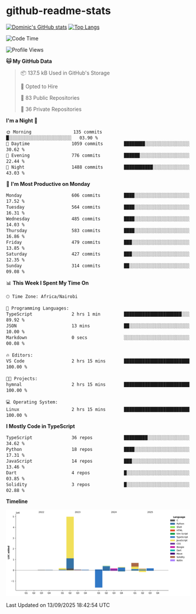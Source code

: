 # github-readme-stats
[![Dominic's GitHub stats](https://github-readme-stats.vercel.app/api?username=Domengo&show_icons=true)](https://github.com/anuraghazra/github-readme-stats)
[![Top Langs](https://github-readme-stats.vercel.app/api/top-langs/?username=Domengo&show_icons=true)](https://github.com/Domengo/github-readme-stats)

<!--START_SECTION:waka-->
![Code Time](http://img.shields.io/badge/Code%20Time-1%2C167%20hrs%2025%20mins-blue)

![Profile Views](http://img.shields.io/badge/Profile%20Views-0-blue)

**🐱 My GitHub Data** 

> 📦 137.5 kB Used in GitHub's Storage 
 > 
> 💼 Opted to Hire
 > 
> 📜 83 Public Repositories 
 > 
> 🔑 36 Private Repositories 
 > 
**I'm a Night 🦉** 

```text
🌞 Morning                135 commits         █░░░░░░░░░░░░░░░░░░░░░░░░   03.90 % 
🌆 Daytime                1059 commits        ████████░░░░░░░░░░░░░░░░░   30.62 % 
🌃 Evening                776 commits         ██████░░░░░░░░░░░░░░░░░░░   22.44 % 
🌙 Night                  1488 commits        ███████████░░░░░░░░░░░░░░   43.03 % 
```
📅 **I'm Most Productive on Monday** 

```text
Monday                   606 commits         ████░░░░░░░░░░░░░░░░░░░░░   17.52 % 
Tuesday                  564 commits         ████░░░░░░░░░░░░░░░░░░░░░   16.31 % 
Wednesday                485 commits         ████░░░░░░░░░░░░░░░░░░░░░   14.03 % 
Thursday                 583 commits         ████░░░░░░░░░░░░░░░░░░░░░   16.86 % 
Friday                   479 commits         ███░░░░░░░░░░░░░░░░░░░░░░   13.85 % 
Saturday                 427 commits         ███░░░░░░░░░░░░░░░░░░░░░░   12.35 % 
Sunday                   314 commits         ██░░░░░░░░░░░░░░░░░░░░░░░   09.08 % 
```


📊 **This Week I Spent My Time On** 

```text
🕑︎ Time Zone: Africa/Nairobi

💬 Programming Languages: 
TypeScript               2 hrs 1 min         ██████████████████████░░░   89.92 % 
JSON                     13 mins             ██░░░░░░░░░░░░░░░░░░░░░░░   10.00 % 
Markdown                 0 secs              ░░░░░░░░░░░░░░░░░░░░░░░░░   00.08 % 

🔥 Editors: 
VS Code                  2 hrs 15 mins       █████████████████████████   100.00 % 

🐱‍💻 Projects: 
hymnal                   2 hrs 15 mins       █████████████████████████   100.00 % 

💻 Operating System: 
Linux                    2 hrs 15 mins       █████████████████████████   100.00 % 
```

**I Mostly Code in TypeScript** 

```text
TypeScript               36 repos            █████████░░░░░░░░░░░░░░░░   34.62 % 
Python                   18 repos            ████░░░░░░░░░░░░░░░░░░░░░   17.31 % 
JavaScript               14 repos            ███░░░░░░░░░░░░░░░░░░░░░░   13.46 % 
Dart                     4 repos             █░░░░░░░░░░░░░░░░░░░░░░░░   03.85 % 
Solidity                 3 repos             █░░░░░░░░░░░░░░░░░░░░░░░░   02.88 % 
```



**Timeline**

![Lines of Code chart](https://raw.githubusercontent.com/Domengo/Domengo/main/assets/bar_graph.png)


 Last Updated on 13/09/2025 18:42:54 UTC
<!--END_SECTION:waka-->


